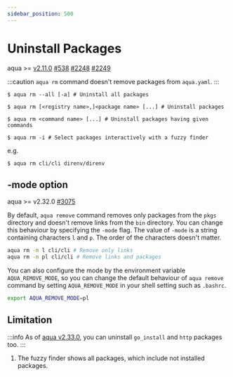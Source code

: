 ```yaml
---
sidebar_position: 500
---
```


# Uninstall Packages

aqua >= [v2.11.0](https://github.com/aquaproj/aqua/releases/tag/v2.11.0) [#538](https://github.com/aquaproj/aqua/issues/538) [#2248](https://github.com/orgs/aquaproj/discussions/2248) [#2249](https://github.com/aquaproj/aqua/pull/2249)

:::caution
`aqua rm` command doesn't remove packages from `aqua.yaml`.
:::

```console
$ aqua rm --all [-a] # Uninstall all packages
```

```console
$ aqua rm [<registry name>,]<package name> [...] # Uninstall packages
```

```console
$ aqua rm <command name> [...] # Uninstall packages having given commands
```

```console
$ aqua rm -i # Select packages interactively with a fuzzy finder
```

e.g.

```console
$ aqua rm cli/cli direnv/direnv
```

## -mode option

aqua >= v2.32.0 [#3075](https://github.com/aquaproj/aqua/pull/3075)

By default, `aqua remove` command removes only packages from the `pkgs` directory and doesn't remove links from the `bin` directory.
You can change this behaviour by specifying the `-mode` flag.
The value of `-mode` is a string containing characters `l` and `p`.
The order of the characters doesn't matter.

```sh
aqua rm -m l cli/cli # Remove only links
aqua rm -m pl cli/cli # Remove links and packages
```

You can also configure the mode by the environment variable `AQUA_REMOVE_MODE`, so you can change the default behaviour of `aqua remove` command by setting `AQUA_REMOVE_MODE` in your shell setting such as `.bashrc`.

```sh
export AQUA_REMOVE_MODE=pl
```

## Limitation

:::info
As of [aqua v2.33.0](https://github.com/aquaproj/aqua/releases/tag/v2.33.0), you can uninstall `go_install` and `http` packages too.
:::

1. The fuzzy finder shows all packages, which include not installed packages.
